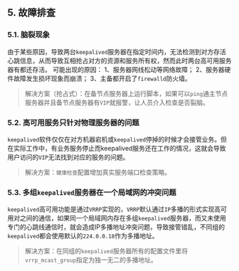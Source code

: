 ## 5. 故障排查

### 5.1. 脑裂现象

由于某些原因，导致两台`keepalived`服务器在指定时间内，无法检测到对方存活心跳信息，从而导致互相抢占对方的资源和服务所有权，然而此时两台高可用服务器有都还存活。
可能出现的原因：
1、服务器网线松动等网络故障；
2、服务器硬件故障发生损坏现象而崩溃；
3、主备都开启了`firewalld`防火墙。

>解决方案（抢占式）：在备节点服务器上运行脚本，如果可以`ping`通主节点服务器并且备节点服务器有`VIP`就报警，让人员介入检查是否裂脑。

### 5.2. 高可用服务只针对物理服务器的问题

`keepalived`软件仅仅在对方机器宕机或`keepalived`停掉的时候才会接管业务。但在实际工作中，有业务服务停止而keepalived服务还在工作的情况，这就会导致用户访问的`VIP`无法找到对应的服务的问题。

>解决方案：`健康检查`配置增加真实服务端口检查策略。

### 5.3. 多组`keepalived`服务器在一个局域网的冲突问题

`keepalived`高可用功能是通过`VRRP`实现的，`VRRP`默认通过`IP`多播的形式实现高可用对之间的通信，如果同一个局域网内存在多组`keepalived`服务器，而又未使用专门的心跳线通信时，就会造成IP多播地址冲突问题，导致接管错乱，不同组的`keepalived`都会使用默认的`224.0.0.18`作为多播地址。

>解决方案：在同组的`keepalived`服务器所有的配置文件里将`vrrp_mcast_group`指定为独一无二的多播地址。
